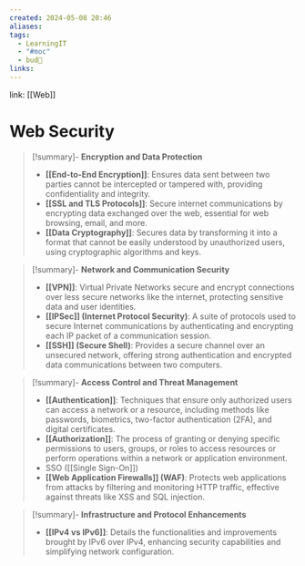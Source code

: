 ```yaml
---
created: 2024-05-08 20:46
aliases: 
tags:
  - LearningIT
  - "#moc"
  - bud🌿
links:
---
```


link: [[Web]]

# Web Security

> [!summary]- **Encryption and Data Protection**
> - **[[End-to-End Encryption]]**: Ensures data sent between two parties cannot be intercepted or tampered with, providing confidentiality and integrity.
> - **[[SSL and TLS Protocols]]**: Secure internet communications by encrypting data exchanged over the web, essential for web browsing, email, and more.
> - **[[Data Cryptography]]**: Secures data by transforming it into a format that cannot be easily understood by unauthorized users, using cryptographic algorithms and keys.


> [!summary]- **Network and Communication Security**
> - **[[VPN]]**: Virtual Private Networks secure and encrypt connections over less secure networks like the internet, protecting sensitive data and user identities.
> - **[[IPSec]] (Internet Protocol Security)**: A suite of protocols used to secure Internet communications by authenticating and encrypting each IP packet of a communication session.
> - **[[SSH]] (Secure Shell)**: Provides a secure channel over an unsecured network, offering strong authentication and encrypted data communications between two computers.


> [!summary]- **Access Control and Threat Management**
> - **[[Authentication]]**: Techniques that ensure only authorized users can access a network or a resource, including methods like passwords, biometrics, two-factor authentication (2FA), and digital certificates.
> - **[[Authorization]]**: The process of granting or denying specific permissions to users, groups, or roles to access resources or perform operations within a network or application environment.
> - SSO ([[Single Sign-On]])
> - **[[Web Application Firewalls]] (WAF)**: Protects web applications from attacks by filtering and monitoring HTTP traffic, effective against threats like XSS and SQL injection.


> [!summary]- **Infrastructure and Protocol Enhancements**
> - **[[IPv4 vs IPv6]]**: Details the functionalities and improvements brought by IPv6 over IPv4, enhancing security capabilities and simplifying network configuration.


